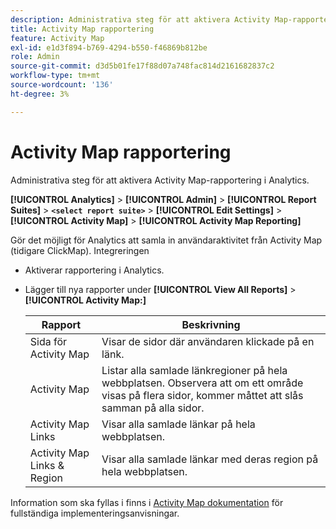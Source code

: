 ```yaml
---
description: Administrativa steg för att aktivera Activity Map-rapportering i Analytics.
title: Activity Map rapportering
feature: Activity Map
exl-id: e1d3f894-b769-4294-b550-f46869b812be
role: Admin
source-git-commit: d3d5b01fe17f88d07a748fac814d2161682837c2
workflow-type: tm+mt
source-wordcount: '136'
ht-degree: 3%

---
```


# Activity Map rapportering

Administrativa steg för att aktivera Activity Map-rapportering i Analytics.

**[!UICONTROL Analytics]** > **[!UICONTROL Admin]** > **[!UICONTROL Report Suites]** > **`<select report suite>`** > **[!UICONTROL Edit Settings]** > **[!UICONTROL Activity Map]** > **[!UICONTROL Activity Map Reporting]**

Gör det möjligt för Analytics att samla in användaraktivitet från Activity Map (tidigare ClickMap). Integreringen

* Aktiverar rapportering i Analytics.
* Lägger till nya rapporter under **[!UICONTROL View All Reports]** > **[!UICONTROL Activity Map:]**

  | Rapport | Beskrivning |
  |---|---|
  | Sida för Activity Map | Visar de sidor där användaren klickade på en länk. |
  | Activity Map | Listar alla samlade länkregioner på hela webbplatsen. Observera att om ett område visas på flera sidor, kommer måttet att slås samman på alla sidor. |
  | Activity Map Links | Visar alla samlade länkar på hela webbplatsen. |
  | Activity Map Links &amp; Region | Visar alla samlade länkar med deras region på hela webbplatsen. |

Information som ska fyllas i finns i [Activity Map dokumentation](https://experienceleague.adobe.com/docs/analytics/analyze/activity-map/activity-map.html) för fullständiga implementeringsanvisningar.

<!--The content in this article is duplicated with the content in the Admin guide (activity-map.md)-->